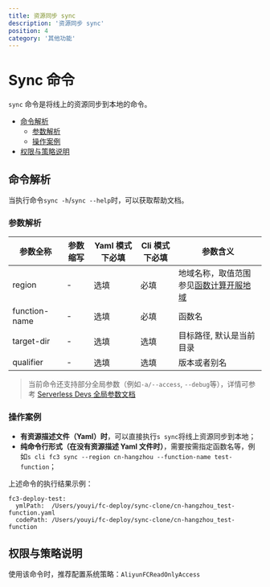 ```yaml
---
title: 资源同步 sync
description: '资源同步 sync'
position: 4
category: '其他功能'
---
```


# Sync 命令

`sync` 命令是将线上的资源同步到本地的命令。

- [命令解析](#命令解析)
  - [参数解析](#参数解析)
  - [操作案例](#操作案例)
- [权限与策略说明](#权限与策略说明)

## 命令解析

当执行命令`sync -h`/`sync --help`时，可以获取帮助文档。

### 参数解析

| 参数全称      | 参数缩写 | Yaml 模式下必填 | Cli 模式下必填 | 参数含义                                                                                                               |
| ------------- | -------- | --------------- | -------------- | ---------------------------------------------------------------------------------------------------------------------- |
| region        | -        | 选填            | 必填           | 地域名称，取值范围参见[函数计算开服地域](https://www.alibabacloud.com/help/zh/fc/product-overview/region-availability) |
| function-name | -        | 选填            | 必填           | 函数名                                                                                                                 |
| target-dir    | -        | 选填            | 选填           | 目标路径, 默认是当前目录                                                                                               |
| qualifier     | -        | 选填            | 选填           | 版本或者别名                                                                                                           |

> 当前命令还支持部分全局参数（例如`-a/--access`, `--debug`等），详情可参考 [Serverless Devs 全局参数文档](https://serverless-devs.com/serverless-devs/command/readme#全局参数)

### 操作案例

- **有资源描述文件（Yaml）时**，可以直接执行`s sync`将线上资源同步到本地；
- **纯命令行形式（在没有资源描述 Yaml 文件时）**，需要按需指定函数名等，例如`s cli fc3 sync --region cn-hangzhou --function-name test-function`；

上述命令的执行结果示例：

```text
fc3-deploy-test:
  ymlPath:  /Users/youyi/fc-deploy/sync-clone/cn-hangzhou_test-function.yaml
  codePath: /Users/youyi/fc-deploy/sync-clone/cn-hangzhou_test-function
```

## 权限与策略说明

使用该命令时，推荐配置系统策略：`AliyunFCReadOnlyAccess`

